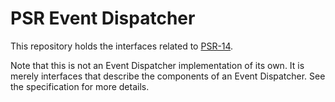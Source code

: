# PSR Event Dispatcher

This repository holds the interfaces related to [PSR-14](http://www.php-fig.org/psr/psr-14/).

Note that this is not an Event Dispatcher implementation of its own. It is merely interfaces that describe the components of an Event Dispatcher. See the specification for more details.

